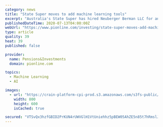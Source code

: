 ```yaml
---
category: news
title: "State Super moves to add machine learning tools"
excerpt: "Australia's State Super has hired Neuberger Berman LLC for an equity mandate and to help the fund accelerate development of data science and machine learning tools that can complement its more traditional investment capabilities."
publishedDateTime: 2020-07-13T04:00:00Z
webUrl: "https://www.pionline.com/investing/state-super-moves-add-machine-learning-tools"
type: article
quality: 39
heat: 39
published: false

provider:
  name: Pensions&Investments
  domain: pionline.com

topics:
  - Machine Learning
  - AI

images:
  - url: "https://crain-platform-cpi-prod.s3.amazonaws.com/s3fs-public/styles/800x600/public/wu_charles_2019_head-main_i.jpg"
    width: 800
    height: 600
    isCached: true

secured: "VTSvQx3hzfGBID2PrKUN4rUWVGlH1VtUniehhz5pBEW05AhZE5n85t7hRmslJLOZXQYMRlGJ6bJ35rHdwPJzf9knsDSzw8zGBjDUG98JPL7nLMCY3IR8wbMXrRk8sDACjbPmTj1F9NlFm/pSGrgJ1+NkQLfyirPBGYKKsV59EiQDx8+rV1qaDxJ4FWDdALJmDlb3Y/qzgdJd0OZj6bQC3fGX7SWXRkQIygZxSUM8H3HnZ5yPAidhmmUdsKe7w0JGzdXB8NRe8NjonoYz4m7aE3VqTYjluD+T4Ur8x24SLAE1vTxMy0K3AhSYIfP+z8eE2Vv/IuwFBIRXLpXHLfneGA==;01Ua5lhA/Tb/AE1nflaBPA=="
---
```


